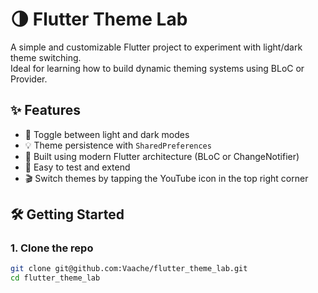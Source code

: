# 🌗 Flutter Theme Lab

A simple and customizable Flutter project to experiment with light/dark theme switching.  
Ideal for learning how to build dynamic theming systems using BLoC or Provider.

## ✨ Features

- 🔄 Toggle between light and dark modes
- 💡 Theme persistence with `SharedPreferences`
- 🎯 Built using modern Flutter architecture (BLoC or ChangeNotifier)
- 🧪 Easy to test and extend
- 🎬 Switch themes by tapping the YouTube icon in the top right corner

## 🛠 Getting Started

### 1. Clone the repo

```bash
git clone git@github.com:Vaache/flutter_theme_lab.git
cd flutter_theme_lab
